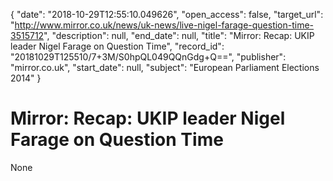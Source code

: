{
  "date": "2018-10-29T12:55:10.049626", 
  "open_access": false, 
  "target_url": "http://www.mirror.co.uk/news/uk-news/live-nigel-farage-question-time-3515712", 
  "description": null, 
  "end_date": null, 
  "title": "Mirror: Recap: UKIP leader Nigel Farage on Question Time", 
  "record_id": "20181029T125510/7+3M/S0hpQL049QQnGdg+Q==", 
  "publisher": "mirror.co.uk", 
  "start_date": null, 
  "subject": "European Parliament Elections 2014"
}

# Mirror: Recap: UKIP leader Nigel Farage on Question Time

None